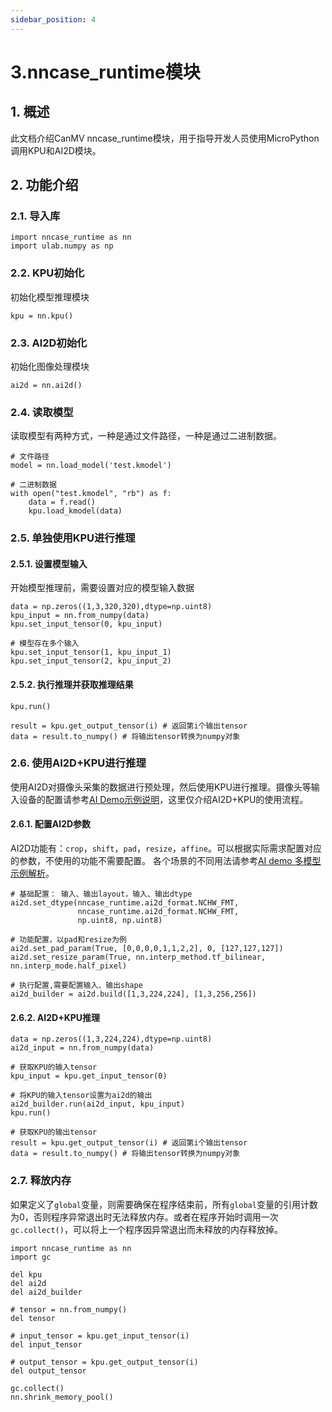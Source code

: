 ```yaml
---
sidebar_position: 4
---
```

# 3.nncase_runtime模块

## 1. 概述

此文档介绍CanMV nncase_runtime模块，用于指导开发人员使用MicroPython调用KPU和AI2D模块。

## 2. 功能介绍

### 2.1. 导入库

```
import nncase_runtime as nn
import ulab.numpy as np
```



### 2.2. KPU初始化

初始化模型推理模块

```
kpu = nn.kpu()
```



### 2.3. AI2D初始化

初始化图像处理模块

```
ai2d = nn.ai2d()
```



### 2.4. 读取模型

读取模型有两种方式，一种是通过文件路径，一种是通过二进制数据。

```
# 文件路径
model = nn.load_model('test.kmodel')

# 二进制数据
with open("test.kmodel", "rb") as f:
    data = f.read()
    kpu.load_kmodel(data)
```



### 2.5. 单独使用KPU进行推理

#### 2.5.1. 设置模型输入

开始模型推理前，需要设置对应的模型输入数据

```
data = np.zeros((1,3,320,320),dtype=np.uint8)
kpu_input = nn.from_numpy(data)
kpu.set_input_tensor(0, kpu_input)

# 模型存在多个输入
kpu.set_input_tensor(1, kpu_input_1)
kpu.set_input_tensor(2, kpu_input_2)
```



#### 2.5.2. 执行推理并获取推理结果

```
kpu.run()

result = kpu.get_output_tensor(i) # 返回第i个输出tensor
data = result.to_numpy() # 将输出tensor转换为numpy对象
```



### 2.6. 使用AI2D+KPU进行推理

使用AI2D对摄像头采集的数据进行预处理，然后使用KPU进行推理。摄像头等输入设备的配置请参考[AI Demo示例说明](https://developer.canaan-creative.com/k230_canmv/main/zh/userguide/nncase_runtime_使用说明.html#../example/AI_Demo示例说明.md#14-nncase使用ai2d)，这里仅介绍AI2D+KPU的使用流程。

#### 2.6.1. 配置AI2D参数

AI2D功能有：`crop`，`shift`，`pad`，`resize`，`affine`。可以根据实际需求配置对应的参数，不使用的功能不需要配置。 各个场景的不同用法请参考[AI demo 多模型示例解析](https://developer.canaan-creative.com/k230_canmv/main/zh/userguide/nncase_runtime_使用说明.html#../example/AI_Demo示例说明.md#三ai-demo多模型示例解析)。

```
# 基础配置： 输入、输出layout，输入、输出dtype
ai2d.set_dtype(nncase_runtime.ai2d_format.NCHW_FMT,
               nncase_runtime.ai2d_format.NCHW_FMT, 
               np.uint8, np.uint8)
             
# 功能配置，以pad和resize为例
ai2d.set_pad_param(True, [0,0,0,0,1,1,2,2], 0, [127,127,127])
ai2d.set_resize_param(True, nn.interp_method.tf_bilinear, nn.interp_mode.half_pixel)

# 执行配置,需要配置输入、输出shape
ai2d_builder = ai2d.build([1,3,224,224], [1,3,256,256])
```



#### 2.6.2. AI2D+KPU推理

```
data = np.zeros((1,3,224,224),dtype=np.uint8)
ai2d_input = nn.from_numpy(data)

# 获取KPU的输入tensor
kpu_input = kpu.get_input_tensor(0)

# 将KPU的输入tensor设置为ai2d的输出
ai2d_builder.run(ai2d_input, kpu_input)
kpu.run()

# 获取KPU的输出tensor
result = kpu.get_output_tensor(i) # 返回第i个输出tensor
data = result.to_numpy() # 将输出tensor转换为numpy对象
```



### 2.7. 释放内存

如果定义了`global`变量，则需要确保在程序结束前，所有`global`变量的引用计数为0，否则程序异常退出时无法释放内存。或者在程序开始时调用一次`gc.collect()`，可以将上一个程序因异常退出而未释放的内存释放掉。

```
import nncase_runtime as nn
import gc

del kpu
del ai2d
del ai2d_builder

# tensor = nn.from_numpy()
del tensor

# input_tensor = kpu.get_input_tensor(i)
del input_tensor

# output_tensor = kpu.get_output_tensor(i)
del output_tensor

gc.collect()
nn.shrink_memory_pool()
```